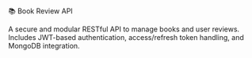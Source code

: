 📚 Book Review API

A secure and modular RESTful API to manage books and user reviews. Includes JWT-based authentication, access/refresh token handling, and MongoDB integration.